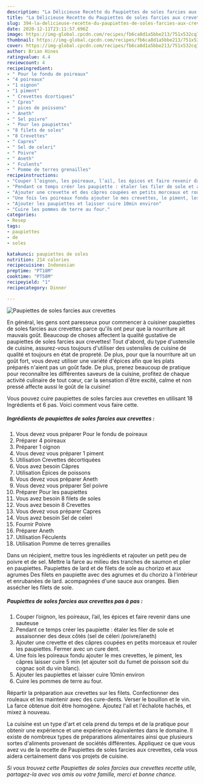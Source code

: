 ```yaml
---
description: "La Délicieuse Recette du Paupiettes de soles farcies aux crevettes"
title: "La Délicieuse Recette du Paupiettes de soles farcies aux crevettes"
slug: 394-la-delicieuse-recette-du-paupiettes-de-soles-farcies-aux-crevettes
date: 2020-12-11T23:11:57.696Z
image: https://img-global.cpcdn.com/recipes/fb6ca8d1a5bbe213/751x532cq70/paupiettes-de-soles-farcies-aux-crevettes-photo-principale-de-la-recette.jpg
thumbnail: https://img-global.cpcdn.com/recipes/fb6ca8d1a5bbe213/751x532cq70/paupiettes-de-soles-farcies-aux-crevettes-photo-principale-de-la-recette.jpg
cover: https://img-global.cpcdn.com/recipes/fb6ca8d1a5bbe213/751x532cq70/paupiettes-de-soles-farcies-aux-crevettes-photo-principale-de-la-recette.jpg
author: Brian Hines
ratingvalue: 4.4
reviewcount: 4
recipeingredient:
- " Pour le fondu de poireaux"
- "4 poireaux"
- "1 oignon"
- "1 piment"
- " Crevettes dcortiques"
- " Cpres"
- " pices de poissons"
- " Aneth"
- " Sel poivre"
- " Pour les paupiettes"
- "8 filets de soles"
- "8 Crevettes"
- " Capres"
- " Sel de celeri"
- " Poivre"
- " Aneth"
- " Fculents"
- " Pomme de terres grenailles"
recipeinstructions:
- "Couper l’oignon, les poireaux, l’ail, les épices et faire revenir dans une sauteuse"
- "Pendant ce temps créer les paupiette : étaler les filer de sole et assaisonner des deux côtés (sel de céleri /poivre/aneth)"
- "Ajouter une crevette et des câpres coupées en petits morceaux et rouler les paupiettes. Fermer avec un cure dent."
- "Une fois les poireaux fondu ajouter le mes crevettes, le piment, les câpres laisser cuire 5 min (et ajouter soit du fumet de poisson soit du cognac soit du vin blanc)."
- "Ajouter les paupiettes et laisser cuire 10min environ"
- "Cuire les pommes de terre au four."
categories:
- Resep
tags:
- paupiettes
- de
- soles

katakunci: paupiettes de soles 
nutrition: 214 calories
recipecuisine: Indonesian
preptime: "PT18M"
cooktime: "PT58M"
recipeyield: "1"
recipecategory: Dinner

---
```



![Paupiettes de soles farcies aux crevettes](https://img-global.cpcdn.com/recipes/fb6ca8d1a5bbe213/751x532cq70/paupiettes-de-soles-farcies-aux-crevettes-photo-principale-de-la-recette.jpg)

En général, les gens sont paresseux pour commencer à cuisiner paupiettes de soles farcies aux crevettes parce qu'ils ont peur que la nourriture ait mauvais goût. Beaucoup de choses affectent la qualité gustative de paupiettes de soles farcies aux crevettes! Tout d'abord, du type d'ustensile de cuisine, assurez-vous toujours d'utiliser des ustensiles de cuisine de qualité et toujours en état de propreté. De plus, pour que la nourriture ait un goût fort, vous devez utiliser une variété d'épices afin que les plats préparés n'aient pas un goût fade. De plus, prenez beaucoup de pratique pour reconnaître les différentes saveurs de la cuisine, profitez de chaque activité culinaire de tout cœur, car la sensation d'être excité, calme et non pressé affecte aussi le goût de la cuisine!

<!--inarticleads1-->

Vous pouvez cuire paupiettes de soles farcies aux crevettes en utilisant 18 Ingrédients et 6 pas. Voici comment vous faire cette.

##### Ingrédients de paupiettes de soles farcies aux crevettes :

1. Vous devez vous préparer  Pour le fondu de poireaux
1. Préparer 4 poireaux
1. Préparer 1 oignon
1. Vous devez vous préparer 1 piment
1. Utilisation  Crevettes décortiquées
1. Vous avez besoin  Câpres
1. Utilisation  Épices de poissons
1. Vous devez vous préparer  Aneth
1. Vous devez vous préparer  Sel poivre
1. Préparer  Pour les paupiettes
1. Vous avez besoin 8 filets de soles
1. Vous avez besoin 8 Crevettes
1. Vous devez vous préparer  Capres
1. Vous avez besoin  Sel de celeri
1. Fournir  Poivre
1. Préparer  Aneth
1. Utilisation  Féculents
1. Utilisation  Pomme de terres grenailles


Dans un récipient, mettre tous les ingrédients et rajouter un petit peu de poivre et de sel. Mettre la farce au milieu des tranches de saumon et plier en paupiettes. Paupiettes de lard et de filets de sole au chorizo et aux agrumes Des filets en paupiette avec des agrumes et du chorizo à l&#39;intérieur et enrubanées de lard. acompagnées d&#39;une sauce aux oranges. Bien assécher les filets de sole. 

<!--inarticleads2-->

##### Paupiettes de soles farcies aux crevettes pas à pas :

1. Couper l’oignon, les poireaux, l’ail, les épices et faire revenir dans une sauteuse
1. Pendant ce temps créer les paupiette : étaler les filer de sole et assaisonner des deux côtés (sel de céleri /poivre/aneth)
1. Ajouter une crevette et des câpres coupées en petits morceaux et rouler les paupiettes. Fermer avec un cure dent.
1. Une fois les poireaux fondu ajouter le mes crevettes, le piment, les câpres laisser cuire 5 min (et ajouter soit du fumet de poisson soit du cognac soit du vin blanc).
1. Ajouter les paupiettes et laisser cuire 10min environ
1. Cuire les pommes de terre au four.


Répartir la préparation aux crevettes sur les filets. Confectionner des rouleaux et les maintenir avec des cure-dents. Verser le bouillon et le vin. La farce obtenue doit être homogène. Ajoutez l&#39;ail et l&#39;échalote hachés, et mixez à nouveau. 

<!--inarticleads1-->

<p>
La cuisine est un type d'art et cela prend du temps et de la pratique pour obtenir une expérience et une expérience équivalentes dans le domaine. Il existe de nombreux types de préparations alimentaires ainsi que plusieurs sortes d'aliments provenant de sociétés différentes. Appliquez ce que vous avez vu de la recette de Paupiettes de soles farcies aux crevettes, cela vous aidera certainement dans vos projets de cuisine.
</p>

<p>
<i>Si vous trouvez cette Paupiettes de soles farcies aux crevettes recette utile, partagez-la avec vos amis ou votre famille, merci et bonne chance.</i>
</p>
